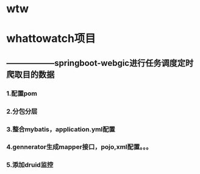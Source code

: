 # wtw
<h1>whattowatch项目</h1>
<h2>——————springboot-webgic进行任务调度定时爬取目的数据</h2>
<h3>1.配置pom</h3>
<h3>2.分包分层</h3>
<h3>3.整合mybatis，application.yml配置</h3>
<h3>4.gennerator生成mapper接口，pojo,xml配置。。。</h3>
<h3>5.添加druid监控</h3>


